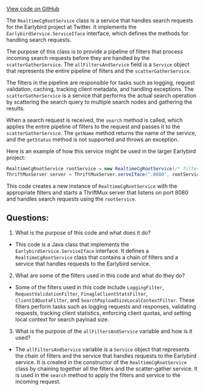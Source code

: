 [View code on GitHub](https://github.com/misbahsy/the-algorithm/src/java/com/twitter/search/earlybird_root/RealtimeCgRootService.java)

The `RealtimeCgRootService` class is a service that handles search requests for the Earlybird project at Twitter. It implements the `EarlybirdService.ServiceIface` interface, which defines the methods for handling search requests. 

The purpose of this class is to provide a pipeline of filters that process incoming search requests before they are handled by the `scatterGatherService`. The `allFiltersAndService` field is a `Service` object that represents the entire pipeline of filters and the `scatterGatherService`. 

The filters in the pipeline are responsible for tasks such as logging, request validation, caching, tracking client metadata, and handling exceptions. The `scatterGatherService` is a service that performs the actual search operation by scattering the search query to multiple search nodes and gathering the results. 

When a search request is received, the `search` method is called, which applies the entire pipeline of filters to the request and passes it to the `scatterGatherService`. The `getName` method returns the name of the service, and the `getStatus` method is not supported and throws an exception.

Here is an example of how this service might be used in the larger Earlybird project:

```java
RealtimeCgRootService rootService = new RealtimeCgRootService(/* filters */);
ThriftMuxServer server = ThriftMuxServer.serveIface(":8080", rootService);
```

This code creates a new instance of `RealtimeCgRootService` with the appropriate filters and starts a ThriftMux server that listens on port 8080 and handles search requests using the `rootService`.
## Questions: 
 1. What is the purpose of this code and what does it do?
- This code is a Java class that implements the `EarlybirdService.ServiceIface` interface. It defines a `RealtimeCgRootService` class that contains a chain of filters and a service that handles requests to the Earlybird service.

2. What are some of the filters used in this code and what do they do?
- Some of the filters used in this code include `LoggingFilter`, `RequestValidationFilter`, `FinagleClientStatsFilter`, `ClientIdQuotaFilter`, and `SearchPayloadSizeLocalContextFilter`. These filters perform tasks such as logging requests and responses, validating requests, tracking client statistics, enforcing client quotas, and setting local context for search payload size.

3. What is the purpose of the `allFiltersAndService` variable and how is it used?
- The `allFiltersAndService` variable is a `Service` object that represents the chain of filters and the service that handles requests to the Earlybird service. It is created in the constructor of the `RealtimeCgRootService` class by chaining together all the filters and the scatter-gather service. It is used in the `search` method to apply the filters and service to the incoming request.
